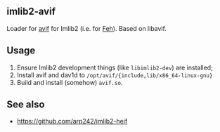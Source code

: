 imlib2-avif
---

Loader for [avif][1] for Imlib2 (i.e. for [Feh][2]). Based on libavif.

Usage
---

1. Ensure Imlib2 development things (like `libimlib2-dev`) are installed;
2. Install avif and dav1d to `/opt/avif/{include,lib/x86_64-linux-gnu}`
3. Build and install (somehow) `avif.so`.

See also
---

* https://github.com/arp242/imlib2-heif


[1]:https://aomediacodec.github.io/av1-avif/
[2]:http://feh.finalrewind.org/
